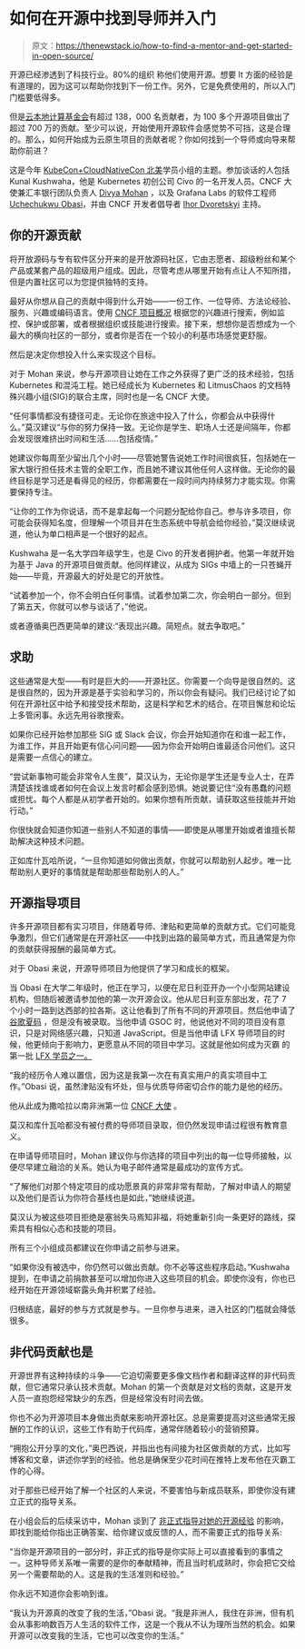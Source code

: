 # 如何在开源中找到导师并入门

> 原文：<https://thenewstack.io/how-to-find-a-mentor-and-get-started-in-open-source/>

开源已经渗透到了科技行业。80%的组织 称他们使用开源。想要 It 方面的经验是有道理的，因为这可以帮助你找到下一份工作。另外，它是免费使用的，所以入门门槛要低得多。

但是[云本地计算基金会](https://cncf.io/?utm_content=inline-mention)有超过 138，000 名贡献者，为 100 多个开源项目做出了超过 700 万的贡献。至少可以说，开始使用开源软件会感觉势不可挡，这是合理的。那么，如何开始成为云原生项目的贡献者呢？你如何找到一个导师或向导来帮助你前进？

这是今年 [KubeCon+CloudNativeCon 北美](https://www.cncf.io/kubecon-cloudnativecon-events/?utm_content=inline-mention)学员小组的主题。参加谈话的人包括 Kunal Kushwaha，他是 Kubernetes 初创公司 Civo 的一名开发人员。CNCF 大使兼汇丰银行团队负责人 [Divya Mohan](https://twitter.com/Divya_Mohan02) ，以及 Grafana Labs 的软件工程师[Uchechukwu Obasi](https://twitter.com/Thisisobate)，并由 CNCF 开发者倡导者 [Ihor Dvoretskyi](https://twitter.com/idvoretskyi) 主持。

## **你的开源贡献**

将开放源码与专有软件区分开来的是开放源码社区，它由志愿者、超级粉丝和某个产品或某套产品的超级用户组成。因此，尽管考虑从哪里开始有点让人不知所措，但是内置社区可以为您提供独特的支持。

最好从你想从自己的贡献中得到什么开始——一份工作、一位导师、方法论经验、服务、兴趣或编码语言。使用 [CNCF 项目概况](https://landscape.cncf.io/card-mode?project=graduated) 根据您的兴趣进行搜索，例如监控、保护或部署，或者根据组织或技能进行搜索。接下来，想想你是否想成为一个最大的横向社区的一部分，或者你是否在一个较小的利基市场感觉更舒服。

然后是决定你想投入什么来实现这个目标。

对于 Mohan 来说，参与开源项目让她在工作之外获得了更广泛的技术经验，包括 Kubernetes 和混沌工程。她已经成长为 Kubernetes 和 LitmusChaos 的文档特殊兴趣小组(SIG)的联合主席，同时也是一名 CNCF 大使。

“任何事情都没有捷径可走。无论你在旅途中投入了什么，你都会从中获得什么。”莫汉建议“与你的努力保持一致。无论你是学生、职场人士还是间隔年，你都会发现很难挤出时间和生活……包括疫情。”

她建议你每周至少留出几个小时——尽管她警告说她工作时间很疯狂，包括她在一家大银行担任技术主管的全职工作，而且她不建议其他任何人这样做。无论你的最终目标是学习还是看得见的经历，你都需要在一段时间内持续努力才能实现。你需要保持专注。

“让你的工作为你说话，而不是拿起每一个问题分配给你自己。参与许多项目，你可能会获得知名度，但理解一个项目并在生态系统中导航会给你经验，”莫汉继续说道，他认为单口相声是一个很好的起点。

Kushwaha 是一名大学四年级学生，也是 Civo 的开发者拥护者。他第一年就开始为基于 Java 的开源项目做贡献。他同样建议，从成为 SIGs 中墙上的一只苍蝇开始——毕竟，开源最大的好处是它的开放性。

“试着参加一个，你不会明白任何事情。试着参加第二次，你会明白一部分。但到了第五天，你就可以参与谈话了，”他说。

或者遵循奥巴西更简单的建议:“表现出兴趣。简短点。就去争取吧。”

## **求助**

这些通常是大型——有时是巨大的——开源社区。你需要一个向导是很自然的。这是很自然的，因为开源是基于实验和学习的，所以你会有疑问。我们已经讨论了如何在开源社区中给予和接受技术帮助，这是科学和艺术的结合。在项目懈怠和论坛上多管闲事。永远先用谷歌搜索。

如果你已经开始参加那些 SIG 或 Slack 会议，你会开始知道你在和谁一起工作，为谁工作，并且开始更有信心问问题——因为你会开始明白谁最适合问他们。这只是需要一点信心的建立。

“尝试新事物可能会非常令人生畏”，莫汉认为，无论你是学生还是专业人士，在弄清楚该找谁或者如何在会议上发言时都会感到恐惧。她说要记住“没有愚蠢的问题或担忧。每个人都是从初学者开始的。如果你想有所贡献，请获取这些技能并开始行动。”

你很快就会知道你知道一些别人不知道的事情——即使是从哪里开始或者谁擅长帮助解决这种技术问题。

正如库什瓦哈所说，“一旦你知道如何做出贡献，你就可以帮助别人起步。唯一比帮助别人更好的事情就是帮助那些帮助别人的人。”

## **开源指导项目**

许多开源项目都有实习项目，伴随着导师、津贴和更简单的贡献方式。它们可能竞争激烈，但它们通常是在开源社区——中找到出路的最简单方式，而且通常是为你的贡献获得报酬的最简单方式。

对于 Obasi 来说，开源导师项目为他提供了学习和成长的框架。

当 Obasi 在大学二年级时，他正在学习，以便在尼日利亚开办一个小型网站建设机构，但随后被邀请参加他的第一次开源会议。他从尼日利亚东部出发，花了 7 个小时一路到达西部的拉各斯。这让他看到了所有不同的开源项目。然后他申请了 [谷歌夏码](https://summerofcode.withgoogle.com/archive/) ，但是没有被录取。当他申请 GSOC 时，他说他对不同的项目没有意识，只是对网络感兴趣，只知道 JavaScript。但是当他申请 LFX 导师项目的时候，他更倾向于影响力，更愿意从不同的项目中学习。这就是他如何成为灭霸 的第一批 [LFX 学员之一。](https://thanos.io/tip/contributing/mentorship.md/)

“我的经历令人难以置信，因为这是我第一次在有真实用户的真实项目中工作。”Obasi 说，虽然津贴没有坏处，但与优质导师密切合作的能力是他的经历。

他从此成为撒哈拉以南非洲第一位 [CNCF 大使](https://www.cncf.io/people/ambassadors/) 。

莫汉和库什瓦哈都没有被付费的导师项目录取，但仍然发现申请过程很有教育意义。

在申请导师项目时，Mohan 建议你与你选择的项目中列出的每一位导师接触，以便尽早建立融洽的关系。她认为电子邮件通常是最成功的宣传方式。

“了解他们对那个特定项目的成功愿景真的非常非常有帮助，了解对申请人的期望以及他们是否认为你符合基线也是如此，”她继续说道。

莫汉认为被这些项目拒绝是塞翁失马焉知非福，将她重新引向一条更好的路线，探索具有相似心态和技能的项目。

所有三个小组成员都建议在你申请之前参与进来。

“如果你没有被选中，你仍然可以做出贡献。你不必等这些程序启动。”Kushwaha 提到，在申请之前捐款甚至可以增加你进入这些项目的机会。即使你没有，你也已经开始在开源领域崭露头角并积累了经验。

归根结底，最好的参与方式就是参与。一旦你参与进来，进入社区的门槛就会降低很多。

## **非代码贡献也是**

开源世界有这种持续的斗争——它迫切需要更多像文档作者和翻译这样的非代码贡献，但它通常只承认技术贡献。Mohan 的第一个贡献是对文档的贡献，这是开发人员一直抱怨经常缺少的东西，但是经常没有时间去做。

你也不必为开源项目本身做出贡献来影响开源社区。总是需要提高对这些通常无报酬的工作的认识，这些工作有助于代码库，通常伴随着较小的营销预算。

“拥抱公开分享的文化，”奥巴西说，并指出也有间接为社区做贡献的方式，比如写博客和文章，讲述你学到的经验。他总是确保至少花时间在推特上发布他在灭霸工作的心得。

对于那些已经开始了解一个社区的人来说，不要害怕与新成员联系，即使你没有建立正式的指导关系。

在小组会后的后续采访中，Mohan 谈到了 [非正式指导对她的开源经验](https://twitter.com/Divya_Mohan02/status/1448740673012723714) 的影响，即找到能给你指出正确答案、给你建议或反馈的人，而不需要正式的指导关系:

“当你是开源项目的一部分时，非正式的指导是你实际上可以直接看到的事情之一。这种导师关系唯一需要的是你的奉献精神，而且当时机成熟时，你会把它交给另一个需要帮助的人。这是我的生活准则和经验。”

你永远不知道你会影响到谁。

“我认为开源真的改变了我的生活，”Obasi 说。“我是非洲人，我住在非洲，但有机会从事影响数百万人生活的软件工作，这是一个我从不认为理所当然的机会。如果开源可以改变我的生活，它也可以改变你的生活。”

<svg xmlns:xlink="http://www.w3.org/1999/xlink" viewBox="0 0 68 31" version="1.1"><title>Group</title> <desc>Created with Sketch.</desc></svg>